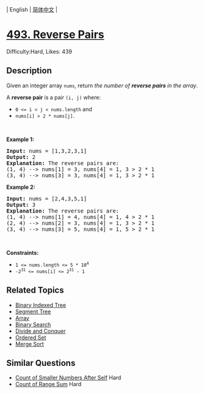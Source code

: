 
| English | [简体中文](problem_zh.md) |

# [493. Reverse Pairs](https://leetcode.com/problems/reverse-pairs/)
Difficulty:Hard, Likes: 439

## Description

<p>Given an integer array <code>nums</code>, return <em>the number of <strong>reverse pairs</strong> in the array</em>.</p>

<p>A <strong>reverse pair</strong> is a pair <code>(i, j)</code> where:</p>

<ul>
	<li><code>0 &lt;= i &lt; j &lt; nums.length</code> and</li>
	<li><code>nums[i] &gt; 2 * nums[j]</code>.</li>
</ul>

<p>&nbsp;</p>
<p><strong class="example">Example 1:</strong></p>

<pre>
<strong>Input:</strong> nums = [1,3,2,3,1]
<strong>Output:</strong> 2
<strong>Explanation:</strong> The reverse pairs are:
(1, 4) --&gt; nums[1] = 3, nums[4] = 1, 3 &gt; 2 * 1
(3, 4) --&gt; nums[3] = 3, nums[4] = 1, 3 &gt; 2 * 1
</pre>

<p><strong class="example">Example 2:</strong></p>

<pre>
<strong>Input:</strong> nums = [2,4,3,5,1]
<strong>Output:</strong> 3
<strong>Explanation:</strong> The reverse pairs are:
(1, 4) --&gt; nums[1] = 4, nums[4] = 1, 4 &gt; 2 * 1
(2, 4) --&gt; nums[2] = 3, nums[4] = 1, 3 &gt; 2 * 1
(3, 4) --&gt; nums[3] = 5, nums[4] = 1, 5 &gt; 2 * 1
</pre>

<p>&nbsp;</p>
<p><strong>Constraints:</strong></p>

<ul>
	<li><code>1 &lt;= nums.length &lt;= 5 * 10<sup>4</sup></code></li>
	<li><code>-2<sup>31</sup> &lt;= nums[i] &lt;= 2<sup>31</sup> - 1</code></li>
</ul>


## Related Topics

- [Binary Indexed Tree](https://leetcode.com/tag/binary-indexed-tree/)
- [Segment Tree](https://leetcode.com/tag/segment-tree/)
- [Array](https://leetcode.com/tag/array/)
- [Binary Search](https://leetcode.com/tag/binary-search/)
- [Divide and Conquer](https://leetcode.com/tag/divide-and-conquer/)
- [Ordered Set](https://leetcode.com/tag/ordered-set/)
- [Merge Sort](https://leetcode.com/tag/merge-sort/)

## Similar Questions

- [Count of Smaller Numbers After Self](../count-of-smaller-numbers-after-self/README_EN.md) Hard 
- [Count of Range Sum](../count-of-range-sum/README_EN.md) Hard 
